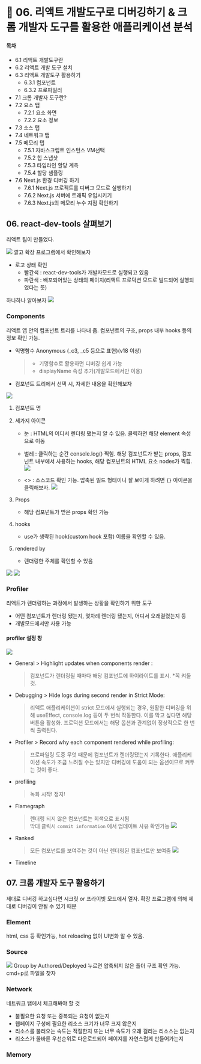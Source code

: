 # 🐻 06. 리액트 개발도구로 디버깅하기 & 크롬 개발자 도구를 활용한 애플리케이션 분석

#### 목차

- 6.1 리액트 개발도구란
- 6.2 리액트 개발 도구 설치
- 6.3 리액트 개발도구 활용하기
  - 6.3.1 컴포넌트
  - 6.3.2 프로파일러
- 7.1 크롬 개발자 도구란?
- 7.2 요소 탭
  - 7.2.1 요소 화면
  - 7.2.2 요소 정보
- 7.3 소스 탭
- 7.4 네트워크 탭
- 7.5 메모리 탭
  - 7.5.1 자바스크립트 인스턴스 VM선택
  - 7.5.2 힙 스냅샷
  - 7.5.3 타임라인 할당 계측
  - 7.5.4 할당 샘플링
- 7.6 Next.js 환경 디버깅 하기
  - 7.6.1 Next.js 프로젝트를 디버그 모드로 실행하기
  - 7.6.2 Next.js 서버에 트래픽 유입시키기
  - 7.6.3 Next.js의 메모리 누수 지점 확인하기

## 06. react-dev-tools 살펴보기

리액트 팀이 만들었다.

<img src='./image/react-icon.png'></img>
깔고 확장 프로그램에서 확인해보자

- 로고 상태 확인
  - 빨간색 : react-dev-tools가 개발자모드로 실행되고 있음
  - 파란색 : 배포되어있는 상태의 페이지(리액트 프로덕션 모드로 빌드되어 실행되었다는 뜻)

하나하나 알아보자
<img src='./image/6.4.png'></img>

### Components

리액트 앱 안의 컴포넌트 트리를 나타내 줌. 컴포넌트의 구조, props 내부 hooks 등의 정보 확인 가능.

- 익명함수 Anonymous (\_c3, \_c5 등으로 표현)(v18 이상)
  > - 기명함수로 활용하면 디버깅 쉽게 가능
  > - displayName 속성 추가(개발모드에서만 이용)
- 컴포넌트 트리에서 선택 시, 자세한 내용을 확인해보자

<img src='./image/6.11.png'></img>

1. 컴포넌트 명
2. 세가지 아이콘

   - 눈 : HTML의 어디서 렌더링 됐는지 알 수 있음. 클릭하면 해당 element 속성으로 이동
   - 벌레 : 클릭하는 순간 console.log() 찍힘. 해당 컴포넌트가 받는 props, 컴포넌트 내부에서 사용하는 hooks, 해당 컴포넌트의 HTML 요소 nodes가 찍힘.
     <img src='./image/button-bug.png'></img>

   - <> : 소스코드 확인 가능. 압축된 빌드 형태이니 잘 보이게 하려면 `{}` 아이콘을 클릭해보자.
     <img src='./image/button-source-code.png'></img>

3. Props
   - 해당 컴포넌트가 받은 props 확인 가능
4. hooks
   - use가 생략된 hook(custom hook 포함) 이름을 확인할 수 있음.
5. rendered by
   - 렌더링한 주체를 확인할 수 있음

<img src='./image/imagoworks-example.png'></img>
<img src='./image/account.png'></img>

### Profiler

리액트가 렌더링하는 과정에서 발생하는 상황을 확인하기 위한 도구

- 어떤 컴포넌트가 렌더링 됐는지, 몇차례 렌더링 됐는지, 어디서 오래걸렸는지 등
- 개발모드에서만 사용 가능

#### profiler 설정 창

<img src='./image/6.25.png'></img>

- General > Highlight updates when components render :
  > 컴포넌트가 렌더링될 때마다 해당 컴포넌트에 하이라이트를 표시. \*꼭 켜둘것.
- Debugging > Hide logs during second render in Strict Mode:
  > 리액트 애플리케이션이 strict 모드에서 실행되는 경우, 원활한 디버깅을 위해 useEffect, console.log 등이 두 번씩 작동한다. 이를 막고 싶다면 해당 버튼을 활성화. 프로덕션 모드에서는 해당 옵션과 관계없이 정상적으로 한 번씩 출력된다.
- Profiler > Record why each component rendered while profiling:

  > 프로파일링 도중 무엇 때문에 컴포넌트가 렌더링됐는지 기록한다. 애플리케이션 속도가 조금 느려질 수는 있지만 디버깅에 도움이 되는 옵션이므로 켜두는 것이 좋다.

- profiling
  > 녹화 시작! 정지!
- Flamegraph
  > 렌더링 되지 않은 컴포넌트는 회색으로 표시됨<br/>
  > 막대 클릭시 `commit information` 에서 업데이트 사유 확인가능
  > <img src='./image/flamegraph.png'></img>
- Ranked
  > 모든 컴포넌트를 보여주는 것이 아닌 렌더링된 컴포넌트만 보여줌
  > <img src='./image/ranked.png'></img>
- Timeline

## 07. 크롬 개발자 도구 활용하기

제대로 디버깅 하고싶다면 시크릿 or 프라이빗 모드에서 열자. 확장 프로그램에 의해 제대로 디버깅이 안될 수 있기 때문

### Element

html, css 등 확인가능, hot reloading 없이 UI변화 알 수 있음.

### Source

<img src='./image/source.png'></img>
Group by Authored/Deployed 누르면 압축되지 않은 폴더 구조 확인 가능. cmd+p로 파일을 찾자

### Network

네트워크 탭에서 체크해봐야 할 것

- 불필요한 요청 또는 중복되는 요청이 없는지
- 웹페이지 구성에 필요한 리소스 크기가 너무 크지 않은지
- 리소스를 불러오는 속도는 적절한지 또는 너무 속도가 오래 걸리는 리소스는 없는지
- 리소스가 올바른 우선순위로 다운로드되어 페이지를 자연스럽게 만들어가는지

### Memory
